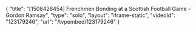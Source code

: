 {
    "title": "[1508428454] Frenchmen Bonding at a Scottish Football Game - Gordon Ramsay",
    "type": "solo",
    "layout": "iframe-static",
    "videoId": "123179246",
    "url": "\/tvpembed\/123179246"
}